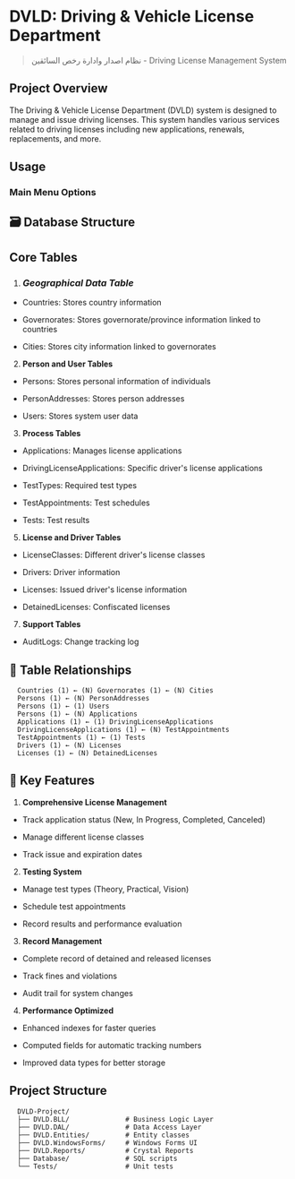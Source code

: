 # DVLD: Driving & Vehicle License Department

> نظام اصدار وادارة رخص السائقين - Driving License Management System
## Project Overview

The Driving & Vehicle License Department (DVLD) system is designed to manage and issue driving licenses. This system handles various services related to driving licenses including new applications, renewals, replacements, and more.

## Usage

### Main Menu Options

## 🗃️ Database Structure

## Core Tables

1. ### ***Geographical Data Table***
 
  - Countries: Stores country information
  
  - Governorates: Stores governorate/province information linked to countries
  
  - Cities: Stores city information linked to governorates

2. **Person and User Tables**
 
  - Persons: Stores personal information of individuals
  
  - PersonAddresses: Stores person addresses
  
  - Users: Stores system user data

3. **Process Tables**

  - Applications: Manages license applications
  
  - DrivingLicenseApplications: Specific driver's license applications
  
  - TestTypes: Required test types
  
  - TestAppointments: Test schedules
  
  - Tests: Test results

5. **License and Driver Tables**

  - LicenseClasses: Different driver's license classes
  
  - Drivers: Driver information
  
  - Licenses: Issued driver's license information
  
  - DetainedLicenses: Confiscated licenses

7. **Support Tables**

  - AuditLogs: Change tracking log

## 🔗 Table Relationships
```
  Countries (1) ← (N) Governorates (1) ← (N) Cities
  Persons (1) ← (N) PersonAddresses
  Persons (1) ← (1) Users
  Persons (1) ← (N) Applications
  Applications (1) ← (1) DrivingLicenseApplications
  DrivingLicenseApplications (1) ← (N) TestAppointments
  TestAppointments (1) ← (1) Tests
  Drivers (1) ← (N) Licenses
  Licenses (1) ← (N) DetainedLicenses
```
## 🎯 Key Features

1. **Comprehensive License Management**

  - Track application status (New, In Progress, Completed, Canceled)
  
  - Manage different license classes
  
  - Track issue and expiration dates

2. **Testing System**
 
  - Manage test types (Theory, Practical, Vision)
  
  - Schedule test appointments
  
  - Record results and performance evaluation

3. **Record Management**
 
  - Complete record of detained and released licenses
  
  - Track fines and violations
  
  - Audit trail for system changes

4. **Performance Optimized**
 
  - Enhanced indexes for faster queries
  
  - Computed fields for automatic tracking numbers
  
  - Improved data types for better storage


## Project Structure
```
  DVLD-Project/
  ├── DVLD.BLL/              # Business Logic Layer
  ├── DVLD.DAL/              # Data Access Layer
  ├── DVLD.Entities/         # Entity classes
  ├── DVLD.WindowsForms/     # Windows Forms UI
  ├── DVLD.Reports/          # Crystal Reports
  ├── Database/              # SQL scripts
  └── Tests/                 # Unit tests
```
